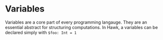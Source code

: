 # Variables

Variables are a core part of every programming langauge. They are an essential abstract for structuring computations. In Hawk, a variables can be declared simply with
```$foo: Int = 1```